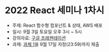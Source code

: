 # 2022 React 세미나 1차시

* 주제: React 함수형 컴포넌트 & 상태, AWS 배포
* 일시: 9월 3일 토요일 오후 3시 ~ 5시
* 강의자료: [구글 프레젠테이션](https://docs.google.com/presentation/d/1Hv34EJTSGge8KyoIuLq-P0mb_gaN1lEWgFVgzw4kR20/edit?usp=sharing)
* 과제: [과제 1](assignment-1.md)을 9월 17일 자정(23:59)까지 제출
